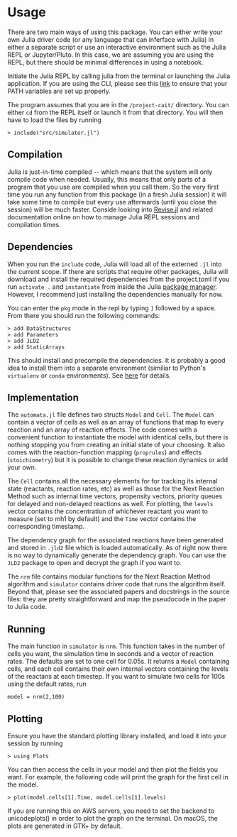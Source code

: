 # Usage

There are two main ways of using this package. You can either write your own Julia driver code (or any language that can inferface with Julia) in either a separate script or use an interactive environment such as the Julia REPL or Jupyter/Pluto. In this case, we are assuming you are using the REPL, but there should be minimal differences in using a notebook.

Initiate the Julia REPL by calling julia from the terminal or launching the Julia application. If you are using the CLI, please see this [link](https://docs.julialang.org/en/v1/manual/environment-variables/) to ensure that your PATH variables are set up properly.

The program assumes that you are in the `/project-cait/` directory. You can either `cd` from the REPL itself or launch it from that directory. You will then have to load the files by running

```
> include("src/simulator.jl")
```

## Compilation

Julia is just-in-time compiled -- which means that the system will only compile code when needed. Usually, this means that only parts of a program that you use are compiled when you call them. So the very first time you run any function from this package (in a fresh Julia session) it will take some time to compile but every use afterwards (until you close the session) will be much faster. Conside looking into [Revise.jl](https://github.com/timholy/Revise.jl) and related documentation online on how to manage Julia REPL sessions and compilation times.

## Dependencies

When you run the `include` code, Julia will load all of the externed `.jl` into the current scope. If there are scripts that require other packages, Julia will download and install the required dependencies from the project.toml if you run `activate .` and `instantiate` from inside the Julia [package manager](https://docs.julialang.org/en/v1/stdlib/Pkg/). However, I recommend just installing the dependencies manually for now. 

You can enter the `pkg` mode in the repl by typing `]` followed by a space. From there you should run the following commands:

```
> add DataStructures
> add Parameters
> add JLD2
> add StaticArrays
```

This should install and precompile the dependencies. It is probably a good idea to install them into a separate environment (similiar to Python's `virtualenv` or `conda` environments). See [here](https://pkgdocs.julialang.org/v1.2/environments/) for details.

## Implementation 

The `automata.jl` file defines two structs `Model` and `Cell`. The `Model` can contain a vector of cells as well as an array of functions that map to every reaction and an array of reaction effects. The code comes with a convenient function to instantiate the model with identical cells, but there is nothing stopping you from creating an initial state of your choosing. It also comes with the reaction-function mapping (`proprules`) and effects (`stoichiometry`) but it is possible to change these reaction dynamics or add your own.

The `Cell` contains all the necessary elements for for tracking its internal state (reactants, reaction rates, etc) as well as those for the Next Reaction Method such as internal time vectors, propensity vectors, priority queues for delayed and non-delayed reactions as well. For plotting, the `levels` vector contains the concentration of whichever reactant you want to measure (set to mh1 by default) and the `Time` vector contains the corresponding timestamp.

The dependency graph for the associated reactions have been generated and stored in `.jld2` file which is loaded automatically. As of right now there is no way to dynamically generate the dependency graph. You can use the `JLD2` package to open and decrypt the graph if you want to.

The `nrm` file contains modular functions for the Next Reaction Method algorithm and `simulator` contains driver code that runs the algorithm itself. Beyond that, please see the associated papers and docstrings in the source files: they are pretty straightforward and map the pseudocode in the paper to Julia code. 

## Running

The main function in `simulator` is `nrm`. This function takes in the number of cells you want, the simulation time in seconds and a vector of reaction rates. The defaults are set to one cell for 0.05s. It returns a `Model` containing cells, and each cell contains their own internal vectors containing the levels of the reactans at each timestep. If you want to simulate two cells for 100s using the default rates, run

```
model = nrm(2,100)
```

## Plotting

Ensure you have the standard plotting library installed, and load it into your session by running

```
> using Plots
```

You can then access the cells in your model and then plot the fields you want. For example, the following code will print the graph for the first cell in the model.

```
> plot(model.cells[1].Time, model.cells[1].levels)
```

If you are running this on AWS servers, you need to set the backend to unicodeplots() in order to plot the graph on the terminal. On macOS, the plots are generated in GTK+ by default. 
